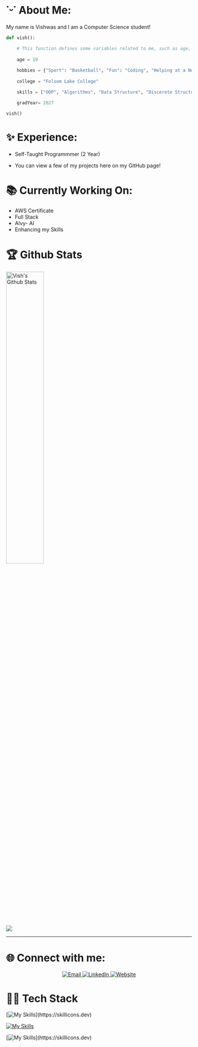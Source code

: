 # ˙ᵕ˙ About Me:

My name is Vishwas and I am a Computer Science student!

```python
def vish():

    # This function defines some variables related to me, such as age, hobbies, college, graduation year, and transferring status.
    
    age = 19
        
    hobbies = {"Sport": "Basketball", "Fun": "Coding", "Helping at a Non-Profit Organization": "BAPS Charities"}
        
    college = "Folsom Lake College"

    skills = ["OOP", "Algorithms", "Data Structure", "Discerete Structure"]

    gradYear= 2027

vish()
```
# ✨ Experience:

* Self-Taught Programmmer (2 Year) 
    
* You can view a few of my projects here on my GitHub page!

# 📚 Currently Working On:

* AWS Certificate
* Full Stack
* Alvy- AI
* Enhancing my Skills

<h1>🏆 Github Stats</h1>

<p> 
  <img src="https://github-readme-stats.vercel.app/api?username=vish2285&show_icons=true&theme=nightowl&count_private=true" alt="Vish's Github Stats" width="45%" />
</p>

<img src="./stats.svg" />

---

# 🌐 Connect with me:

<p align="center">

  <a href="mailto:vishwas2284@gmail.com">
    <img src="https://img.shields.io/badge/Email-D14836?style=for-the-badge&logo=gmail&logoColor=white" alt="Email">
  </a>
   <a href="https://www.linkedin.com/in/vishwas-patel-7462aa299/">
    <img src="https://img.shields.io/badge/LinkedIn-0A66C2?style=for-the-badge&logo=linkedin&logoColor=white" alt="LinkedIn">
  </a>
  <a href="https://github.com/vish2285" target="_blank">
    <img src="https://img.shields.io/badge/Website-4285F4?style=for-the-badge&logo=google-chrome&logoColor=white" alt="Website">
  </a>
</p>

# 🧑‍💻 Tech Stack
[![My Skills](https://skillicons.dev/icons?i=js,html,css,tailwind,react,mongodb,nodejs,sass,postgres,)](https://skillicons.dev)

[![My Skills](https://skillicons.dev/icons?i=py,cpp,lua,vscode,git,replit,discord)](https://skillicons.dev)

[![My Skills](https://skillicons.dev/icons?i=unity,ps,)](https://skillicons.dev)
